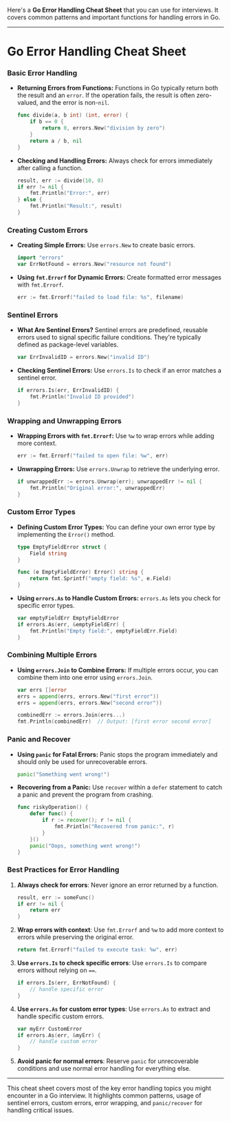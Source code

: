 Here's a **Go Error Handling Cheat Sheet** that you can use for interviews. It covers common patterns and important functions for handling errors in Go.

---

# **Go Error Handling Cheat Sheet**

### **Basic Error Handling**

- **Returning Errors from Functions:**
  Functions in Go typically return both the result and an `error`. If the operation fails, the result is often zero-valued, and the error is non-`nil`.

  ```go
  func divide(a, b int) (int, error) {
      if b == 0 {
          return 0, errors.New("division by zero")
      }
      return a / b, nil
  }
  ```

- **Checking and Handling Errors:**
  Always check for errors immediately after calling a function.

  ```go
  result, err := divide(10, 0)
  if err != nil {
      fmt.Println("Error:", err)
  } else {
      fmt.Println("Result:", result)
  }
  ```

### **Creating Custom Errors**

- **Creating Simple Errors:**
  Use `errors.New` to create basic errors.

  ```go
  import "errors"
  var ErrNotFound = errors.New("resource not found")
  ```

- **Using `fmt.Errorf` for Dynamic Errors:**
  Create formatted error messages with `fmt.Errorf`.

  ```go
  err := fmt.Errorf("failed to load file: %s", filename)
  ```

### **Sentinel Errors**

- **What Are Sentinel Errors?**
  Sentinel errors are predefined, reusable errors used to signal specific failure conditions. They're typically defined as package-level variables.

  ```go
  var ErrInvalidID = errors.New("invalid ID")
  ```

- **Checking Sentinel Errors:**
  Use `errors.Is` to check if an error matches a sentinel error.

  ```go
  if errors.Is(err, ErrInvalidID) {
      fmt.Println("Invalid ID provided")
  }
  ```

### **Wrapping and Unwrapping Errors**

- **Wrapping Errors with `fmt.Errorf`:**
  Use `%w` to wrap errors while adding more context.

  ```go
  err := fmt.Errorf("failed to open file: %w", err)
  ```

- **Unwrapping Errors:**
  Use `errors.Unwrap` to retrieve the underlying error.

  ```go
  if unwrappedErr := errors.Unwrap(err); unwrappedErr != nil {
      fmt.Println("Original error:", unwrappedErr)
  }
  ```

### **Custom Error Types**

- **Defining Custom Error Types:**
  You can define your own error type by implementing the `Error()` method.

  ```go
  type EmptyFieldError struct {
      Field string
  }

  func (e EmptyFieldError) Error() string {
      return fmt.Sprintf("empty field: %s", e.Field)
  }
  ```

- **Using `errors.As` to Handle Custom Errors:**
  `errors.As` lets you check for specific error types.

  ```go
  var emptyFieldErr EmptyFieldError
  if errors.As(err, &emptyFieldErr) {
      fmt.Println("Empty field:", emptyFieldErr.Field)
  }
  ```

### **Combining Multiple Errors**

- **Using `errors.Join` to Combine Errors:**
  If multiple errors occur, you can combine them into one error using `errors.Join`.

  ```go
  var errs []error
  errs = append(errs, errors.New("first error"))
  errs = append(errs, errors.New("second error"))

  combinedErr := errors.Join(errs...)
  fmt.Println(combinedErr)  // Output: [first error second error]
  ```

### **Panic and Recover**

- **Using `panic` for Fatal Errors:**
  Panic stops the program immediately and should only be used for unrecoverable errors.

  ```go
  panic("Something went wrong!")
  ```

- **Recovering from a Panic:**
  Use `recover` within a `defer` statement to catch a panic and prevent the program from crashing.

  ```go
  func riskyOperation() {
      defer func() {
          if r := recover(); r != nil {
              fmt.Println("Recovered from panic:", r)
          }
      }()
      panic("Oops, something went wrong!")
  }
  ```

### **Best Practices for Error Handling**

1. **Always check for errors**: Never ignore an error returned by a function.

   ```go
   result, err := someFunc()
   if err != nil {
       return err
   }
   ```

2. **Wrap errors with context**: Use `fmt.Errorf` and `%w` to add more context to errors while preserving the original error.

   ```go
   return fmt.Errorf("failed to execute task: %w", err)
   ```

3. **Use `errors.Is` to check specific errors**: Use `errors.Is` to compare errors without relying on `==`.

   ```go
   if errors.Is(err, ErrNotFound) {
       // handle specific error
   }
   ```

4. **Use `errors.As` for custom error types**: Use `errors.As` to extract and handle specific custom errors.

   ```go
   var myErr CustomError
   if errors.As(err, &myErr) {
       // handle custom error
   }
   ```

5. **Avoid panic for normal errors**: Reserve `panic` for unrecoverable conditions and use normal error handling for everything else.

---

This cheat sheet covers most of the key error handling topics you might encounter in a Go interview. It highlights common patterns, usage of sentinel errors, custom errors, error wrapping, and `panic/recover` for handling critical issues.
